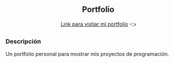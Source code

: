 <div align="center">

  <h2 align="center">Portfolio</h2>

  <p align="center"><a href="https://eliasraffaelli0.github.io/Portfolio/">Link para vistiar mí portfolio</a> 👈</p>
</div>

### Descripción
Un portfolio personal para mostrar mis proyectos de programación.
